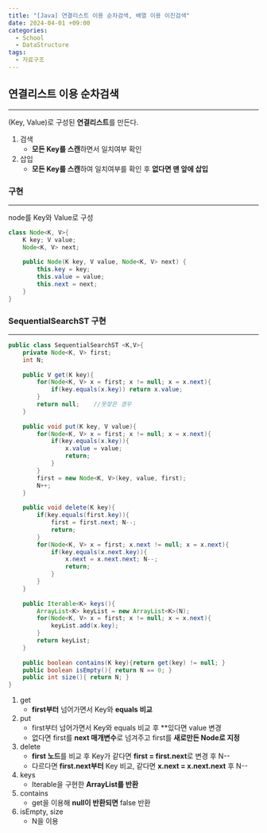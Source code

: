 ```yaml
---
title: "[Java] 연결리스트 이용 순차검색, 배열 이용 이진검색"
date: 2024-04-01 +09:00
categories:
  - School
  - DataStructure
tags:
  - 자료구조
---
```

## 연결리스트 이용 순차검색
---
(Key, Value)로 구성된 **연결리스트**를 만든다.

1. 검색
	- **모든 Key를 스캔**하면서 일치여부 확인
2. 삽입
	- **모든 Key를 스캔**하여 일치여부를 확인 후 **없다면 맨 앞에 삽입**

### 구현
---
node를 Key와 Value로 구성

```java
class Node<K, V>{  
    K key; V value;  
    Node<K, V> next;  
  
    public Node(K key, V value, Node<K, V> next) {  
        this.key = key;  
        this.value = value;  
        this.next = next;  
    }  
}
```

### SequentialSearchST 구현
---

```java
public class SequentialSearchST <K,V>{  
    private Node<K, V> first;  
    int N;  
  
    public V get(K key){  
        for(Node<K, V> x = first; x != null; x = x.next){  
            if(key.equals(x.key)) return x.value;  
        }  
        return null;    //못찾은 경우  
    }  
  
    public void put(K key, V value){  
        for(Node<K, V> x = first; x != null; x = x.next){  
            if(key.equals(x.key)){  
                x.value = value;  
                return;  
            }  
        }  
        first = new Node<K, V>(key, value, first);  
        N++;  
    }  
  
    public void delete(K key){  
        if(key.equals(first.key)){  
            first = first.next; N--;  
            return;  
        }  
        for(Node<K, V> x = first; x.next != null; x = x.next){  
            if(key.equals(x.next.key)){  
                x.next = x.next.next; N--;  
                return;  
            }  
        }  
    }  
  
    public Iterable<K> keys(){  
        ArrayList<K> keyList = new ArrayList<K>(N);  
        for(Node<K, V> x = first; x != null; x = x.next){  
            keyList.add(x.key);  
        }  
        return keyList;  
    }  
  
    public boolean contains(K key){return get(key) != null; }  
    public boolean isEmpty(){ return N == 0; }  
    public int size(){ return N; }  
}
```

1. get
	- **first부터** 넘어가면서 Key와 **equals 비교**
2. put
	- first부터 넘어가면서 Key와 equals 비교 후 **있다면 value 변경
	- 없다면 first를 **next 매개변수**로 넘겨주고 first를 **새로만든 Node로 지정**
3. delete
	- **first 노드**를 비교 후 Key가 같다면 **first = first.next**로 변경 후 N--
	- 다르다면 **first.next부터** Key 비교, 같다면 **x.next = x.next.next** 후 N--
4. keys
	- Iterable을 구현한 **ArrayList를 반환**
5. contains
	- get을 이용해 **null이 반환되면** false 반환
6. isEmpty, size
	- N을 이용
